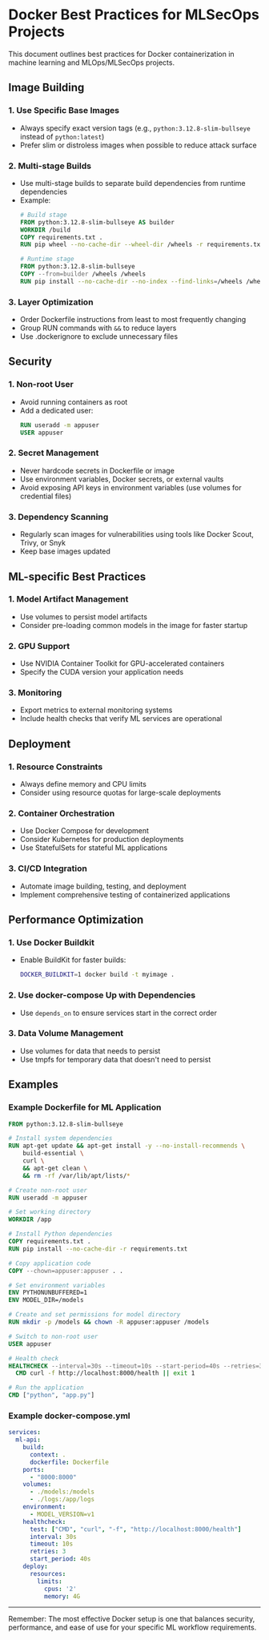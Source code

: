 # Docker Best Practices for MLSecOps Projects

This document outlines best practices for Docker containerization in machine learning and MLOps/MLSecOps projects.

## Image Building

### 1. Use Specific Base Images
- Always specify exact version tags (e.g., `python:3.12.8-slim-bullseye` instead of `python:latest`)
- Prefer slim or distroless images when possible to reduce attack surface

### 2. Multi-stage Builds
- Use multi-stage builds to separate build dependencies from runtime dependencies
- Example:
  ```dockerfile
  # Build stage
  FROM python:3.12.8-slim-bullseye AS builder
  WORKDIR /build
  COPY requirements.txt .
  RUN pip wheel --no-cache-dir --wheel-dir /wheels -r requirements.txt

  # Runtime stage
  FROM python:3.12.8-slim-bullseye
  COPY --from=builder /wheels /wheels
  RUN pip install --no-cache-dir --no-index --find-links=/wheels /wheels/* && rm -rf /wheels
  ```

### 3. Layer Optimization
- Order Dockerfile instructions from least to most frequently changing
- Group RUN commands with `&&` to reduce layers
- Use .dockerignore to exclude unnecessary files

## Security

### 1. Non-root User
- Avoid running containers as root
- Add a dedicated user:
  ```dockerfile
  RUN useradd -m appuser
  USER appuser
  ```

### 2. Secret Management
- Never hardcode secrets in Dockerfile or image
- Use environment variables, Docker secrets, or external vaults
- Avoid exposing API keys in environment variables (use volumes for credential files)

### 3. Dependency Scanning
- Regularly scan images for vulnerabilities using tools like Docker Scout, Trivy, or Snyk
- Keep base images updated

## ML-specific Best Practices

### 1. Model Artifact Management
- Use volumes to persist model artifacts
- Consider pre-loading common models in the image for faster startup

### 2. GPU Support
- Use NVIDIA Container Toolkit for GPU-accelerated containers
- Specify the CUDA version your application needs

### 3. Monitoring
- Export metrics to external monitoring systems
- Include health checks that verify ML services are operational

## Deployment

### 1. Resource Constraints
- Always define memory and CPU limits
- Consider using resource quotas for large-scale deployments

### 2. Container Orchestration
- Use Docker Compose for development
- Consider Kubernetes for production deployments
- Use StatefulSets for stateful ML applications

### 3. CI/CD Integration
- Automate image building, testing, and deployment
- Implement comprehensive testing of containerized applications

## Performance Optimization

### 1. Use Docker Buildkit
- Enable BuildKit for faster builds:
  ```bash
  DOCKER_BUILDKIT=1 docker build -t myimage .
  ```

### 2. Use docker-compose Up with Dependencies
- Use `depends_on` to ensure services start in the correct order

### 3. Data Volume Management
- Use volumes for data that needs to persist
- Use tmpfs for temporary data that doesn't need to persist

## Examples

### Example Dockerfile for ML Application
```dockerfile
FROM python:3.12.8-slim-bullseye

# Install system dependencies
RUN apt-get update && apt-get install -y --no-install-recommends \
    build-essential \
    curl \
    && apt-get clean \
    && rm -rf /var/lib/apt/lists/*

# Create non-root user
RUN useradd -m appuser

# Set working directory
WORKDIR /app

# Install Python dependencies
COPY requirements.txt .
RUN pip install --no-cache-dir -r requirements.txt

# Copy application code
COPY --chown=appuser:appuser . .

# Set environment variables
ENV PYTHONUNBUFFERED=1
ENV MODEL_DIR=/models

# Create and set permissions for model directory
RUN mkdir -p /models && chown -R appuser:appuser /models

# Switch to non-root user
USER appuser

# Health check
HEALTHCHECK --interval=30s --timeout=10s --start-period=40s --retries=3 \
  CMD curl -f http://localhost:8000/health || exit 1

# Run the application
CMD ["python", "app.py"]
```

### Example docker-compose.yml
```yaml
services:
  ml-api:
    build:
      context: .
      dockerfile: Dockerfile
    ports:
      - "8000:8000"
    volumes:
      - ./models:/models
      - ./logs:/app/logs
    environment:
      - MODEL_VERSION=v1
    healthcheck:
      test: ["CMD", "curl", "-f", "http://localhost:8000/health"]
      interval: 30s
      timeout: 10s
      retries: 3
      start_period: 40s
    deploy:
      resources:
        limits:
          cpus: '2'
          memory: 4G
```

---

Remember: The most effective Docker setup is one that balances security, performance, and ease of use for your specific ML workflow requirements.
